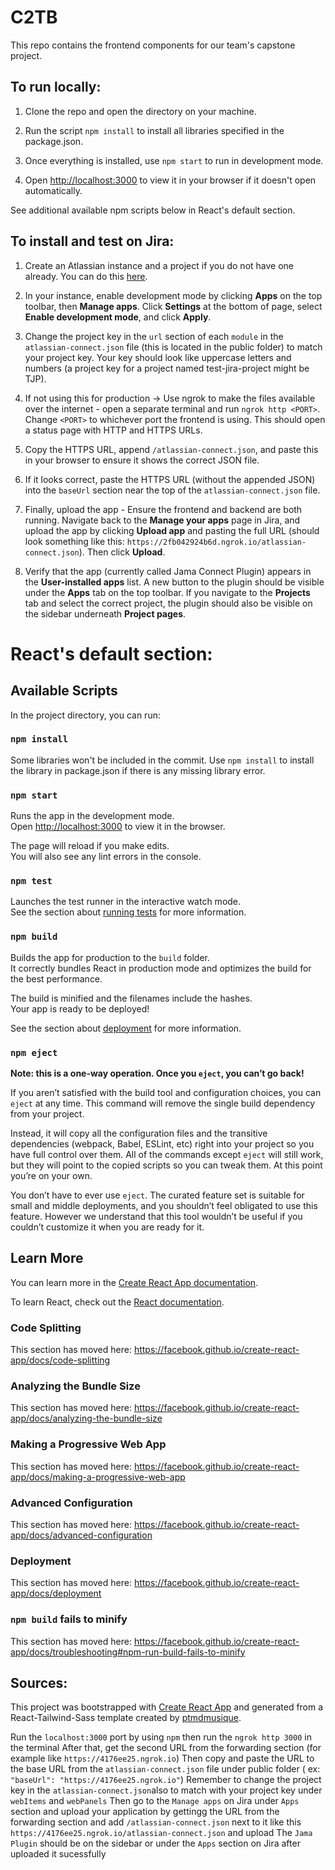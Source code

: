 C2TB
====

This repo contains the frontend components for our team's capstone project.

To run locally:
-------

1. Clone the repo and open the directory on your machine.

2. Run the script `npm install` to install all libraries specified in the package.json.

3. Once everything is installed, use `npm start` to run in development mode. 

4. Open [http://localhost:3000](http://localhost:3000) to view it in your browser if it doesn't open automatically.

See additional available npm scripts below in React's default section.


To install and test on Jira:
-------

1. Create an Atlassian instance and a project if you do not have one already. You can do this [here](http://go.atlassian.com/cloud-dev).

2. In your instance, enable development mode by clicking **Apps** on the top toolbar, then **Manage apps**. Click **Settings** at the bottom of page, select **Enable development mode**, and click **Apply**.

3. Change the project key in the `url` section of each `module` in the `atlassian-connect.json` file (this is located in the public folder) to match your project key. Your key should look like uppercase letters and numbers (a project key for a project named test-jira-project might be TJP).

4. If not using this for production -> Use ngrok to make the files available over the internet - open a separate terminal and run `ngrok http <PORT>`. Change `<PORT>` to whichever port the frontend is using. This should open a status page with HTTP and HTTPS URLs. 

5. Copy the HTTPS URL, append `/atlassian-connect.json`, and paste this in your browser to ensure it shows the correct JSON file. 

6. If it looks correct, paste the HTTPS URL (without the appended JSON) into the `baseUrl` section near the top of the `atlassian-connect.json` file.

7. Finally, upload the app - Ensure the frontend and backend are both running. Navigate back to the **Manage your apps** page in Jira, and upload the app by clicking **Upload app** and pasting the full URL (should look something like this: `https://2fb042924b6d.ngrok.io/atlassian-connect.json`). Then click **Upload**.

8. Verify that the app (currently called Jama Connect Plugin) appears in the **User-installed apps** list. A new button to the plugin should be visible under the **Apps** tab on the top toolbar. If you navigate to the **Projects** tab and select the correct project, the plugin should also be visible on the sidebar underneath **Project pages**.



# React's default section:
## Available Scripts

In the project directory, you can run:

### `npm install`
Some libraries won't be included in the commit. Use `npm install` to install the library in package.json if there is any missing library error.

### `npm start`

Runs the app in the development mode.<br />
Open [http://localhost:3000](http://localhost:3000) to view it in the browser.

The page will reload if you make edits.<br />
You will also see any lint errors in the console.

### `npm test`

Launches the test runner in the interactive watch mode.<br />
See the section about [running tests](https://facebook.github.io/create-react-app/docs/running-tests) for more information.

### `npm build`

Builds the app for production to the `build` folder.<br />
It correctly bundles React in production mode and optimizes the build for the best performance.

The build is minified and the filenames include the hashes.<br />
Your app is ready to be deployed!

See the section about [deployment](https://facebook.github.io/create-react-app/docs/deployment) for more information.

### `npm eject`

**Note: this is a one-way operation. Once you `eject`, you can’t go back!**

If you aren’t satisfied with the build tool and configuration choices, you can `eject` at any time. This command will remove the single build dependency from your project.

Instead, it will copy all the configuration files and the transitive dependencies (webpack, Babel, ESLint, etc) right into your project so you have full control over them. All of the commands except `eject` will still work, but they will point to the copied scripts so you can tweak them. At this point you’re on your own.

You don’t have to ever use `eject`. The curated feature set is suitable for small and middle deployments, and you shouldn’t feel obligated to use this feature. However we understand that this tool wouldn’t be useful if you couldn’t customize it when you are ready for it.

## Learn More

You can learn more in the [Create React App documentation](https://facebook.github.io/create-react-app/docs/getting-started).

To learn React, check out the [React documentation](https://reactjs.org/).

### Code Splitting

This section has moved here: https://facebook.github.io/create-react-app/docs/code-splitting

### Analyzing the Bundle Size

This section has moved here: https://facebook.github.io/create-react-app/docs/analyzing-the-bundle-size

### Making a Progressive Web App

This section has moved here: https://facebook.github.io/create-react-app/docs/making-a-progressive-web-app

### Advanced Configuration

This section has moved here: https://facebook.github.io/create-react-app/docs/advanced-configuration

### Deployment

This section has moved here: https://facebook.github.io/create-react-app/docs/deployment

### `npm build` fails to minify

This section has moved here: https://facebook.github.io/create-react-app/docs/troubleshooting#npm-run-build-fails-to-minify

Sources:
--------

This project was bootstrapped with [Create React App](https://github.com/facebook/create-react-app) and generated from a React-Tailwind-Sass template created by [ptmdmusique](https://github.com/ptmdmusique/react-tailwind-sass-template).

Run the `localhost:3000` port by using `npm`
then run the `ngrok http 3000` in the terminal
After that, get the second URL from the forwarding section (for example like `https://4176ee25.ngrok.io`)
Then copy and paste the URL to the base URL from the `atlassian-connect.json` file under public folder ( ex: `"baseUrl": "https://4176ee25.ngrok.io"`)
Remember to change the project key in the `atlassian-connect.json`also to match with your project key under `webItems` and `webPanels` 
Then go to the `Manage apps` on Jira under `Apps` section and upload your application by gettingg the URL from the forwarding section and add `/atlassian-connect.json` next to it like this `https://4176ee25.ngrok.io/atlassian-connect.json` and upload
The `Jama Plugin` should be on the sidebar or under the `Apps` section on Jira after uploaded it sucessfully 
